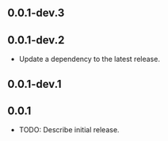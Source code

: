 ## 0.0.1-dev.3
## 0.0.1-dev.2

 - Update a dependency to the latest release.

## 0.0.1-dev.1
## 0.0.1

* TODO: Describe initial release.
